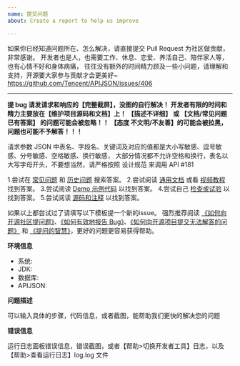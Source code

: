 ```yaml
---
name: 提交问题
about: Create a report to help us improve

---
```


如果你已经知道问题所在、怎么解决，请直接提交 Pull Request 为社区做贡献，非常感谢。 
开发者也是人，也需要工作、休息、恋爱、养活自己、陪伴家人等，也有心情不好和身体病痛， 
往往没有额外的时间精力顾及一些小问题，请理解和支持，开源要大家参与贡献才会更美好~ 
https://github.com/Tencent/APIJSON/issues/406

_________________________________

**提 bug 请发请求和响应的【完整截屏】，没图的自行解决！
开发者有限的时间和精力主要放在【维护项目源码和文档】上！
【描述不详细】 或 【文档/常见问题 已有答案】 的问题可能会被忽略！！
【态度 不文明/不友善】的可能会被拉黑，问题也可能不予解答！！！**

请求参数 JSON 中表名、字段名、关键词及对应的值都是大小写敏感、逗号敏感、分号敏感、空格敏感、换行敏感，
大部分情况都不允许空格和换行，表名以大写字母开头，不要想当然，请严格按照 设计规范 来调用 API #181

1.尝试在 [常见问题](https://github.com/Tencent/APIJSON/issues/36) 和 [历史问题](https://github.com/TommyLemon/APIJSON/issues?q=is%3Aissue) 搜索答案。
2.尝试阅读 [通用文档](https://github.com/TommyLemon/APIJSON/blob/master/Document.md) 或看 [视频教程](https://search.bilibili.com/all?keyword=APIJSON) 找到答案。
3.尝试阅读 [Demo 示例代码](https://github.com/APIJSON/APIJSON-Demo/blob/master/APIJSON-Java-Server/APIJSONBoot-MultiDataSource/src/main/java/apijson/demo/DemoSQLConfig.java) 以找到答案。
4.尝试自己 [检查或试验](http://apijson.cn/api) 以找到答案。
5.尝试阅读 [源码和注释](https://github.com/Tencent/APIJSON/blob/master/APIJSONORM/src/main/java/apijson/orm/AbstractSQLConfig.java) 以找到答案。

如果以上都尝试过了请填写以下模板提一个新的issue。
强烈推荐阅读 [《如何向开源社区提问题》](https://github.com/seajs/seajs/issues/545)、[《如何有效地报告 Bug》](http://www.chiark.greenend.org.uk/~sgtatham/bugs-cn.html)、[《如何向开源项目提交无法解答的问题》](https://zhuanlan.zhihu.com/p/25795393)
和 [《提问的智慧》](https://github.com/ryanhanwu/How-To-Ask-Questions-The-Smart-Way)，更好的问题更容易获得帮助。



**环境信息**
 - 系统: <!-- Windows 7 -->
 - JDK: <!-- 1.8.0_17 -->
 - 数据库: <!-- MySQL 5.7.14 -->
 - APIJSON:  <!-- 2.9.1 -->

**问题描述**

可以输入具体的步骤，代码信息，或者截图，能帮助我们更快的解决您的问题

**错误信息**

运行日志面板错误信息，错误截图，或者【帮助>切换开发者工具】日志，以及【帮助>查看运行日志】log.log 文件

